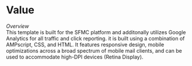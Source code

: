# Value

*Overview*<br>
This template is built for the SFMC platform and additonally utilizes Google Analytics for all traffic and click reporting. it is built using a combination of AMPscript, CSS, and HTML. It features responsive design, mobile optimizations across a broad spectrum of mobile mail clients, and can be used to accommodate high-DPI devices (Retina Display).  

